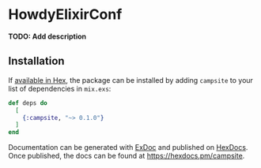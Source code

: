 # HowdyElixirConf

**TODO: Add description**

## Installation

If [available in Hex](https://hex.pm/docs/publish), the package can be installed
by adding `campsite` to your list of dependencies in `mix.exs`:

```elixir
def deps do
  [
    {:campsite, "~> 0.1.0"}
  ]
end
```

Documentation can be generated with [ExDoc](https://github.com/elixir-lang/ex_doc)
and published on [HexDocs](https://hexdocs.pm). Once published, the docs can
be found at <https://hexdocs.pm/campsite>.

